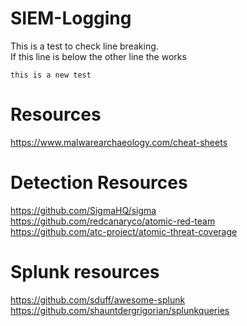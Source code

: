 # SIEM-Logging
This is a test to check line breaking. <br />
If this line is below the other line the works <br />

```
this is a new test
```
# Resources
https://www.malwarearchaeology.com/cheat-sheets

# Detection Resources
https://github.com/SigmaHQ/sigma <br />
https://github.com/redcanaryco/atomic-red-team <br />
https://github.com/atc-project/atomic-threat-coverage <br />

# Splunk resources
https://github.com/sduff/awesome-splunk <br />
https://github.com/shauntdergrigorian/splunkqueries <br />
